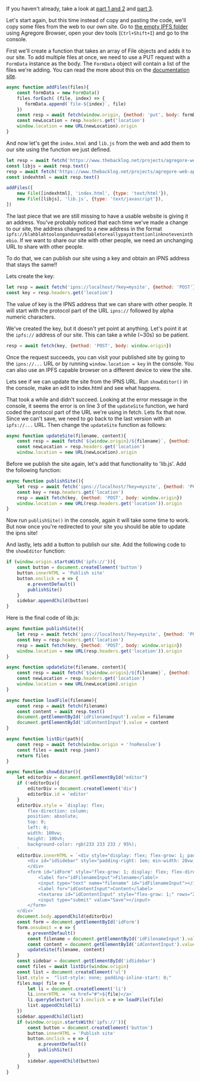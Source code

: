 ---
---

If you haven't already, take a look at [part 1 and 2]({{site.baseurl}}/projects/agregore-web-apps/part-1/) and [part 3]({{site.baseurl}}/projects/agregore-web-apps/part-3/).

Let's start again, but this time instead of copy and pasting the code, we'll copy some files from the web to our own site. Go to [the empty IPFS folder](ipfs://bafyaabakaieac/) using Agregore Browser, open your dev tools (`Ctrl+Shift+I`) and go to the console.

First we'll create a function that takes an array of File objects and adds it to our site. To add multiple files at once, we need to use a PUT request with a `FormData` instance as the body. The `FormData` object will contain a list of the files we're adding. You can read the more about this on the [documentation site](https://github.com/RangerMauve/js-ipfs-fetch#await-fetchipfsbafyaabakaieac-method-put-body-new-formdata).

```js
async function addFiles(files){
    const formData = new FormData()
    files.forEach( (file, index) => {
       formData.append(`file-${index}`, file) 
    })
    const resp = await fetch(window.origin, {method: 'put', body: formData})
    const newLocation = resp.headers.get('location')
    window.location = new URL(newLocation).origin
}
```

And now let's get the `index.html` and `lib.js` from the web and add them to our site using the function we just defined.

```js
let resp = await fetch('https://www.thebacklog.net/projects/agregore-web-apps/amt3.js')
const libjs = await resp.text()
resp = await fetch('https://www.thebacklog.net/projects/agregore-web-apps/amt3-index.tmpl')
const indexhtml = await resp.text()

addFiles([
    new File([indexhtml], 'index.html', {type: 'text/html'}),
    new File([libjs], 'lib.js', {type: 'text/javascript'}),
])
```

The last piece that we are still missing to have a usable website is giving it an address. You've probably noticed that each time we've made a change to our site, the address changed to a new address in the format `ipfs://blahblahtoolongandunreadabletoreallypayattentionlinknoteveninthebio`. If we want to share our site with other people, we need an unchanging URL to share with other people.

To do that, we can publish our site using a key and obtain an IPNS address that stays the same!!

Lets create the key:

```js
let resp = await fetch('ipns://localhost/?key=mysite', {method: 'POST'})
const key = resp.headers.get('location')
```

The value of key is the IPNS address that we can share with other people. It will start with the protocol part of the URL `ipns://` followed by alpha numeric characters.

We've created the key, but it doesn't yet point at anything. Let's point it at the `ipfs://` address of our site. This can take a while (~30s) so be patient.

```js
resp = await fetch(key, {method: 'POST', body: window.origin})
```

Once the request succeeds, you can visit your published site by going to the `ipns://...` URL or by running `window.location = key` in the console. You can also use an IPFS capable browser on a different device to view the site.

Lets see if we can update the site from the IPNS URL. Run `showEditor()` in the console, make an edit to index.html and see what happens.

That took a while and didn't succeed. Looking at the error message in the console, it seems the error is on line 3 of the `updateSite` function, we hard coded the protocol part of the URL we're using in fetch. Lets fix that now. Since we can't save, we need to go back to the last version with an `ipfs://...` URL. Then change the `updateSite` function as follows:

```js
async function updateSite(filename, content){
    const resp = await fetch(`${window.origin}/${filename}`, {method: 'put', body: content})
    const newLocation = resp.headers.get('location')
    window.location = new URL(newLocation).origin
```

Before we publish the site again, let's add that functionality to 'lib.js'. Add the following function:

```js
async function publishSite(){
    let resp = await fetch('ipns://localhost/?key=mysite', {method: 'POST'})
    const key = resp.headers.get('location')
    resp = await fetch(key, {method: 'POST', body: window.origin})
    window.location = new URL(resp.headers.get('location')).origin
}
```

Now run `publishSite()` in the console, again it will take some time to work. But now once you're redirected to your site you should be able to update the ipns site!

And lastly, lets add a button to publish our site. Add the following code to the `showEditor` function:

```js
if (window.origin.startsWith('ipfs://')){
    const button = document.createElement('button')
    button.innerHTML = 'Publish site'
    button.onclick = e => {
        e.preventDefault()
        publishSite()
    }
    sidebar.appendChild(button)
}
```

Here is the final code of lib.js:

```js
async function publishSite(){
    let resp = await fetch('ipns://localhost/?key=mysite', {method: 'POST'})
    const key = resp.headers.get('location')
    resp = await fetch(key, {method: 'POST', body: window.origin})
    window.location = new URL(resp.headers.get('location')).origin
}

async function updateSite(filename, content){
    const resp = await fetch(`${window.origin}/${filename}`, {method: 'put', body: content})
    const newLocation = resp.headers.get('location')
    window.location = new URL(newLocation).origin
}

async function loadFile(filename){
    const resp = await fetch(filename)
    const content = await resp.text()
    document.getElementById('idFilenameInput').value = filename
    document.getElementById('idContentInput').value = content
}

async function listDir(path){
    const resp = await fetch(window.origin + '?noResolve')
    const files = await resp.json()
    return files
}

async function showEditor(){
    let editorDiv = document.getElementById("editor")
    if (!editorDiv){
        editorDiv = document.createElement('div')
        editorDiv.id = 'editor'
    }
    editorDiv.style = `display: flex;
        flex-direction: column;
        position: absolute;
        top: 0;
        left: 0;
        width: 100vw;
        height: 100vh;
        background-color: rgb(233 233 233 / 95%);
    `
    editorDiv.innerHTML = `<div style="display: flex; flex-grow: 1; padding: 1em">
        <div id="idSidebar" style="padding-right: 1em; min-width: 20vw;"><h2>Files</h2>
        </div>
        <form id="idForm" style="flex-grow: 1; display: flex; flex-direction: column;">
            <label for="idFilenameInput">Filename</label>
            <input type="text" name="filename" id="idFilenameInput"></input>
            <label for="idContentInput">Content</label>
            <textarea id="idContentInput" style="flex-grow: 1;" rows="20"></textarea>
            <input type="submit" value="Save"></input>
        </form>
    </div>`
    document.body.appendChild(editorDiv)
    const form = document.getElementById('idForm')
    form.onsubmit = e => {
        e.preventDefault()
        const filename = document.getElementById('idFilenameInput').value
        const content = document.getElementById('idContentInput').value
        updateSite(filename, content)
    }
    const sidebar = document.getElementById('idSidebar')
    const files = await listDir(window.origin)
    const list = document.createElement('ul')
    list.style =  "list-style: none; padding-inline-start: 0;"
    files.map( file => {
        let li = document.createElement('li')
        li.innerHTML = `<a href="#">${file}</a>`
        li.querySelector('a').onclick = e => loadFile(file)
        list.appendChild(li)
    })
    sidebar.appendChild(list)
    if (window.origin.startsWith('ipfs://')){
        const button = document.createElement('button')
        button.innerHTML = 'Publish site'
        button.onclick = e => {
            e.preventDefault()
            publishSite()
        }
        sidebar.appendChild(button)
    }
}
```
